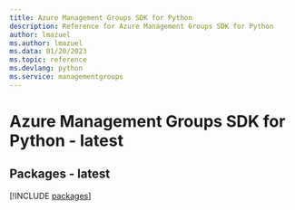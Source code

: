 ```yaml
---
title: Azure Management Groups SDK for Python
description: Reference for Azure Management Groups SDK for Python
author: lmazuel
ms.author: lmazuel
ms.data: 01/20/2023
ms.topic: reference
ms.devlang: python
ms.service: managementgroups
---
```

# Azure Management Groups SDK for Python - latest
## Packages - latest
[!INCLUDE [packages](management-groups-index.md)]